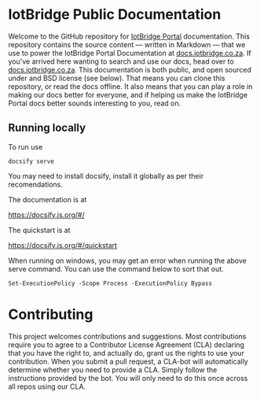 # IotBridge Public Documentation
Welcome to the GitHub repository for [IotBridge Portal](https://portal.iotbridge.co.za) documentation. This repository contains the source content — written in Markdown — that we use to power the IotBridge Portal Documentation at [docs.iotbridge.co.za](https://docs.iotbridge.co.za). If you've arrived here wanting to search and use our docs, head over to [docs.iotbridge.co.za](https://docs.iotbridge.co.za).
This documentation is both public, and open sourced under and BSD license (see below). That means you can clone this repository, or read the docs offline.
It also means that you can play a role in making our docs better for everyone, and if helping us make the IotBridge Portal docs better sounds interesting to you, read on.

## Running locally
To run use 

`docsify serve`

You may need to install docsify, install it globally as per their recomendations.

The documentation is at 

https://docsify.js.org/#/

The quickstart is at 

https://docsify.js.org/#/quickstart

When running on windows, you may get an error when running the above serve command.
You can use the command below to sort that out.

`Set-ExecutionPolicy -Scope Process -ExecutionPolicy Bypass`

# Contributing
This project welcomes contributions and suggestions.  Most contributions require you to agree to a
Contributor License Agreement (CLA) declaring that you have the right to, and actually do, grant us
the rights to use your contribution.
When you submit a pull request, a CLA-bot will automatically determine whether you need to provide
a CLA. Simply follow the instructions provided by the bot. You will only need to do this once across all repos using our CLA.
